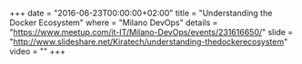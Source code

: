 +++
date        = "2016-06-23T00:00:00+02:00"
title       = "Understanding the Docker Ecosystem"
where       = "Milano DevOps"
details     = "https://www.meetup.com/it-IT/Milano-DevOps/events/231616650/"
slide       = "http://www.slideshare.net/Kiratech/understanding-thedockerecosystem"
video       = ""
+++
